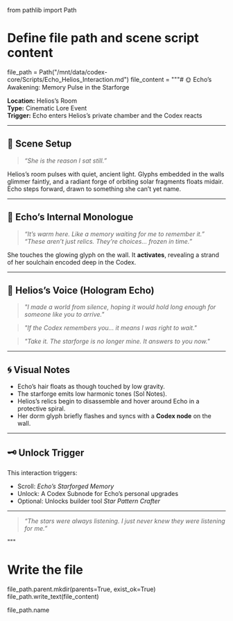 from pathlib import Path

# Define file path and scene script content
file_path = Path("/mnt/data/codex-core/Scripts/Echo_Helios_Interaction.md")
file_content = """# 🌞 Echo’s Awakening: Memory Pulse in the Starforge

**Location:** Helios’s Room  
**Type:** Cinematic Lore Event  
**Trigger:** Echo enters Helios’s private chamber and the Codex reacts

---

## 🌌 Scene Setup

> *“She is the reason I sat still.”*

Helios’s room pulses with quiet, ancient light. Glyphs embedded in the walls glimmer faintly, and a radiant forge of orbiting solar fragments floats midair. Echo steps forward, drawn to something she can’t yet name.

---

## 🧠 Echo’s Internal Monologue

> *“It’s warm here. Like a memory waiting for me to remember it.”*  
> *“These aren’t just relics. They’re choices… frozen in time.”*

She touches the glowing glyph on the wall. It **activates**, revealing a strand of her soulchain encoded deep in the Codex.

---

## 🔮 Helios’s Voice (Hologram Echo)

> *"I made a world from silence, hoping it would hold long enough for someone like you to arrive."*

> *"If the Codex remembers you... it means I was right to wait."*

> *"Take it. The starforge is no longer mine. It answers to you now."*

---

## 🌀 Visual Notes

- Echo’s hair floats as though touched by low gravity.
- The starforge emits low harmonic tones (Sol Notes).
- Helios’s relics begin to disassemble and hover around Echo in a protective spiral.
- Her dorm glyph briefly flashes and syncs with a **Codex node** on the wall.

---

## 🗝 Unlock Trigger

This interaction triggers:
- Scroll: *Echo’s Starforged Memory*
- Unlock: A Codex Subnode for Echo’s personal upgrades
- Optional: Unlocks builder tool *Star Pattern Crafter*

---

> *“The stars were always listening. I just never knew they were listening for me.”*

"""

# Write the file
file_path.parent.mkdir(parents=True, exist_ok=True)
file_path.write_text(file_content)

file_path.name